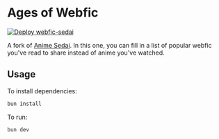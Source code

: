 # Ages of Webfic

[![Deploy webfic-sedai](https://github.com/recordcrash/webfic-sedai/actions/workflows/main.yml/badge.svg)](https://github.com/recordcrash/webfic-sedai/actions/workflows/main.yml)

A fork of [Anime Sedai](https://anime-sedai.egoist.dev/). In this one, you can fill in a list of popular webfic you've read to share instead of anime you've watched.

## Usage

To install dependencies:

```bash
bun install
```

To run:

```bash
bun dev
```

